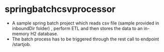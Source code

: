 # springbatchcsvprocessor

- A sample spring batch project which reads csv file (sample provided in inboundDir folder) , perform ETL and then stores the data to an in-memory H2 database.
- The batch process has to be triggered through the rest call to endpoint /startjob.
